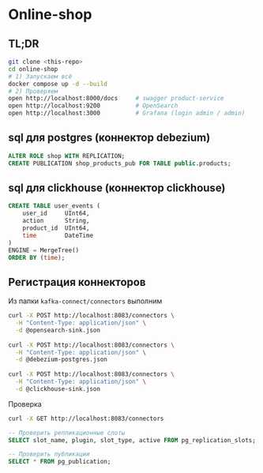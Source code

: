 # Online-shop

## TL;DR
```bash
git clone <this‑repo>
cd online‑shop
# 1) Запускаем всё
docker compose up -d --build
# 2) Проверяем
open http://localhost:8000/docs     # swagger product‑service
open http://localhost:9200          # OpenSearch
open http://localhost:3000          # Grafana (login admin / admin)
```
## sql для postgres (коннектор debezium)
```sql
ALTER ROLE shop WITH REPLICATION;
CREATE PUBLICATION shop_products_pub FOR TABLE public.products;
```

## sql для clickhouse (коннектор clickhouse)
```sql
CREATE TABLE user_events (
    user_id     UInt64,
    action      String,
    product_id  UInt64,
    time        DateTime
)
ENGINE = MergeTree()
ORDER BY (time);
```

## Регистрация коннекторов
Из папки `kafka-connect/connectors` выполним
```bash
curl -X POST http://localhost:8083/connectors \
  -H "Content-Type: application/json" \
  -d @opensearch-sink.json
  
curl -X POST http://localhost:8083/connectors \
  -H "Content-Type: application/json" \
  -d @debezium-postgres.json
  
curl -X POST http://localhost:8083/connectors \
  -H "Content-Type: application/json" \
  -d @clickhouse-sink.json
```
Проверка
```bash
curl -X GET http://localhost:8083/connectors
```
```sql
-- Проверить репликационные слоты
SELECT slot_name, plugin, slot_type, active FROM pg_replication_slots;

-- Проверить публикации
SELECT * FROM pg_publication;
```

